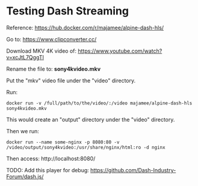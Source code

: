 # Testing Dash Streaming

Reference: https://hub.docker.com/r/majamee/alpine-dash-hls/

Go to: https://www.clipconverter.cc/

Download MKV 4K video of: https://www.youtube.com/watch?v=xcJtL7QggTI

Rename the file to: **sony4kvideo.mkv**

Put the "mkv" video file under the "video" directory.

Run:

	docker run -v /full/path/to/the/video/:/video majamee/alpine-dash-hls sony4kvideo.mkv


This would create an "output" directory under the "video" directory.


Then we run:

	docker run --name some-nginx -p 8080:80 -v /video/output/sony4kvideo:/usr/share/nginx/html:ro -d nginx

Then access: http://localhost:8080/

TODO: Add this player for debug: https://github.com/Dash-Industry-Forum/dash.js/